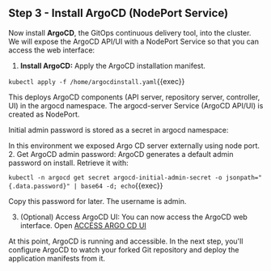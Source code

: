 ## Step 3 - Install ArgoCD (NodePort Service)

Now install **ArgoCD**, the GitOps continuous delivery tool, into the cluster. We will expose the ArgoCD API/UI with a NodePort Service so that you can access the web interface:

1. **Install ArgoCD:** Apply the ArgoCD installation manifest.

`kubectl apply -f /home/argocdinstall.yaml`{{exec}}

This deploys ArgoCD components (API server, repository server, controller, UI) in the argocd namespace. The argocd-server Service (ArgoCD API/UI) is created as NodePort.

Initial admin password is stored as a secret in argocd namespace:


In this environment we exposed Argo CD server externally using node port.
2. Get ArgoCD admin password: ArgoCD generates a default admin password on install. Retrieve it with:

`kubectl -n argocd get secret argocd-initial-admin-secret -o jsonpath="{.data.password}" | base64 -d; echo`{{exec}}

Copy this password for later. The username is admin.

3. (Optional) Access ArgoCD UI: You can now access the ArgoCD web interface. Open [ACCESS ARGO CD UI]({{TRAFFIC_HOST1_32073}})

At this point, ArgoCD is running and accessible. In the next step, you'll configure ArgoCD to watch your forked Git repository and deploy the application manifests from it.
